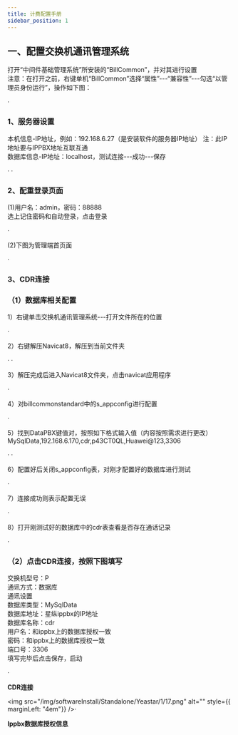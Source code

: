 ```yaml
---
title: 计费配置手册
sidebar_position: 1
---
```

## 一、配置交换机通讯管理系统
<p style={{marginLeft:"2em" ,fontSize:"20px"}}>
打开“中间件基础管理系统”所安装的“BillCommon”，并对其进行设置<br />
<span style={{ color:"red"}}>注意：在打开之前，右键单机“BillCommon”选择“属性”---“兼容性”---勾选“以管理员身份运行”，操作如下图：</span>
</p>
<img src="/img/softwareInstall/Standalone/Yeastar/1/1.png" alt="" style={{ marginLeft: "4em"}} />·

### 1、服务器设置
<p style={{marginLeft:"2em" ,fontSize:"20px"}}>
本机信息-IP地址，例如：192.168.6.27（是安装软件的服务器IP地址）
<span style={{ color:"red"}}>注：此IP地址要与IPPBX地址互联互通</span><br />
数据库信息-IP地址：localhost，测试连接---成功---保存
</p>
<img src="/img/softwareInstall/Standalone/Yeastar/1/2.png" alt="" style={{ marginLeft: "4em"}} />·
<img src="/img/softwareInstall/Standalone/Yeastar/1/3.png" alt="" style={{ marginLeft: "4em"}} />·

### 2、配重登录页面
<p style={{marginLeft:"2em" ,fontSize:"20px"}}>
(1)用户名：admin，密码：88888<br />
选上记住密码和自动登录，点击登录
</p>
<img src="/img/softwareInstall/Standalone/Yeastar/1/4.png" alt="" style={{ marginLeft: "4em"}} />·

<p style={{marginLeft:"2em" ,fontSize:"20px"}}>
(2)下图为管理端首页面
</p>
<img src="/img/softwareInstall/Standalone/Yeastar/1/5.png" alt="" style={{ marginLeft: "4em"}} />·

### 3、CDR连接
### （1）数据库相关配置
<p style={{marginLeft:"2em" ,fontSize:"20px"}}>
1）右键单击交换机通讯管理系统---打开文件所在的位置
</p>
<img src="/img/softwareInstall/Standalone/Yeastar/1/6.png" alt="" style={{ marginLeft: "4em"}} />·

<p style={{marginLeft:"2em" ,fontSize:"20px"}}>
2）右键解压Navicat8，解压到当前文件夹
</p>
<img src="/img/softwareInstall/Standalone/Yeastar/1/7.png" alt="" style={{ marginLeft: "4em"}} />·
<img src="/img/softwareInstall/Standalone/Yeastar/1/8.png" alt="" style={{ marginLeft: "4em"}} />·

<p style={{marginLeft:"2em" ,fontSize:"20px"}}>
3）解压完成后进入Navicat8文件夹，点击navicat应用程序
</p>
<img src="/img/softwareInstall/Standalone/Yeastar/1/9.png" alt="" style={{ marginLeft: "4em"}} />·

<p style={{marginLeft:"2em" ,fontSize:"20px"}}>
4）对billcommonstandard中的s_appconfig进行配置
</p>
<img src="/img/softwareInstall/Standalone/Yeastar/1/10.png" alt="" style={{ marginLeft: "4em"}} />·

<p style={{marginLeft:"2em" ,fontSize:"20px"}}>
5）找到DataPBX键值对，按照如下格式输入值（内容按照需求进行更改）<br />
MySqlData,192.168.6.170,cdr,p43CT0QL,Huawei@123,3306
</p>
<img src="/img/softwareInstall/Standalone/Yeastar/1/11.png" alt="" style={{ marginLeft: "4em"}} />·
<img src="/img/softwareInstall/Standalone/Yeastar/1/12.png" alt="" style={{ marginLeft: "4em"}} />·

<p style={{marginLeft:"2em" ,fontSize:"20px"}}>
6）配置好后关闭s_appconfig表，对刚才配置好的数据库进行测试
</p>
<img src="/img/softwareInstall/Standalone/Yeastar/1/13.png" alt="" style={{ marginLeft: "4em"}} />·

<p style={{marginLeft:"2em" ,fontSize:"20px"}}>
7）连接成功则表示配置无误
</p>
<img src="/img/softwareInstall/Standalone/Yeastar/1/14.png" alt="" style={{ marginLeft: "4em"}} />·

<p style={{marginLeft:"2em" ,fontSize:"20px"}}>
8）打开刚测试好的数据库中的cdr表查看是否存在通话记录
</p>
<img src="/img/softwareInstall/Standalone/Yeastar/1/15.png" alt="" style={{ marginLeft: "4em"}} />·

### （2）点击CDR连接，按照下图填写
<p style={{marginLeft:"2em" ,fontSize:"20px"}}>
交换机型号：<span style={{ color:"red"}}>P</span><br />
通讯方式：<span style={{ color:"red"}}>数据库</span><br />
通讯设置<br />
数据库类型：<span style={{ color:"red"}}>MySqlData</span><br />
数据库地址：<span style={{ color:"red"}}>星纵ippbx的IP地址</span><br />
数据库名称：<span style={{ color:"red"}}>cdr</span><br />
用户名：<span style={{ color:"red"}}>和ippbx上的数据库授权一致</span><br />
密码：<span style={{ color:"red"}}>和ippbx上的数据库授权一致</span><br />
端口号：<span style={{ color:"red"}}>3306</span><br />
填写完毕后点击<span style={{ color:"red"}}>保存，启动</span>
</p>
<img src="/img/softwareInstall/Standalone/Yeastar/1/16.png" alt="" style={{ marginLeft: "4em"}} />·
<p style={{marginLeft:"25em" ,fontSize:"15px"}}><strong>CDR连接</strong></p>

<img src="/img/softwareInstall/Standalone/Yeastar/1/17.png" alt="" style={{ marginLeft: "4em"}} />·
<p style={{marginLeft:"22em" ,fontSize:"15px"}}><strong>Ippbx数据库授权信息</strong></p>


